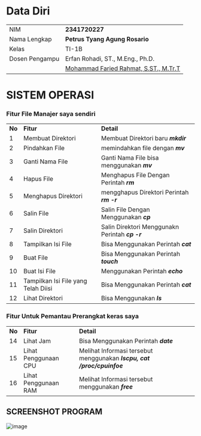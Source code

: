 # Data Diri

|                |                                                                     |
| -------------- | ------------------------------------------------------------------- |
| NIM            | **2341720227**                                                      |
| Nama Lengkap   | **Petrus Tyang Agung Rosario**                                      |
| Kelas          | TI-1B                                                               |
| Dosen Pengampu | Erfan Rohadi, ST., M.Eng., Ph.D.                                    |
|                | [Mohammad Faried Rahmat, S.ST., M.Tr.T](https://github.com/mrhmt80) |

# SISTEM OPERASI

### Fitur File Manajer saya sendiri

|        |                                           |                                                    |
| ------ | ----------------------------------------- | -------------------------------------------------- |
| **No** | **Fitur**                                 | **Detail**                                         |
| 1      | Membuat Direktori                         | Membuat Direktori baru **_mkdir_**                 |
| 2      | Pindahkan File                            | memindahkan file dengan **_mv_**                   |
| 3      | Ganti Nama File                           | Ganti Nama File bisa menggunakan **_mv_**          |
| 4      | Hapus File                                | Menghapus File Dengan Perintah **_rm_**            |
| 5      | Menghapus Direktori                       | mengghapus Direktori Perintah **_rm -r_**          |
| 6      | Salin File                                | Salin File Dengan Menggunakan **_cp_**             |
| 7      | Salin Direktori                           | Salin Direktori Menggunakn Perintah **_cp -r_**    |
| 8      | Tampilkan Isi File                        | Bisa Menggunakan Perintah **_cat_**                |
| 9      | Buat File                                 | Bisa Menggunakan Perintah **_touch_**              |
| 10     | Buat Isi File                             | Menggunakan Perintah **_echo_**                    |
| 11     | Tampilkan Isi File yang Telah Diisi       | Bisa Menggunakan Perintah **_cat_**                |
| 12     | Lihat Direktori                           | Bisa Menggunakan **_ls_**                          |

### Fitur Untuk Pemantau Prerangkat keras saya

|        |                            |                                                                        |
| ------ | -------------------------- | -----------------------------------------------------------------------|
| **No** | **Fitur**                  | **Detail**                                                             |
| 14     | Lihat Jam                  | Bisa Menggunakan Perintah **_date_**                                   |
| 15     | Lihat Penggunaan CPU       | Melihat Informasi tersebut menggunakan **_lscpu, cat /proc/cpuinfoe_** |
| 16     | Lihat Penggunaan RAM       | Melihat Informasi tersebut menggunakan **_free_**                      |


## SCREENSHOT PROGRAM

![image](https://github.com/petrusthelastking/UAS_SISTEMOPERASI/assets/143620112/800d7ad9-6cd6-48cc-9dc4-46d74e7aef4a)

